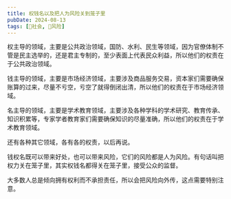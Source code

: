 ```yaml
---
title: 权钱名以及把人为风险关到笼子里
pubDate: 2024-08-13
tags: [👫社会, 🌋风险]
---
```


权主导的领域，主要是公共政治领域，国防、水利、民生等领域，因为官僚体制不管是民主选举的，还是君主专制的，至少表面上代表民众利益，所以他们的权责在于公共政治领域。

钱主导的领域，主要是市场经济领域，主要涉及商品服务交易，资本家们需要确保账算的过来，尽量不亏空，亏空了就得倒闭出清，所以他们的权责在于市场经济领域。

名主导的领域，主要是学术教育领域，主要涉及各种学科的学术研究、教育传承、知识积累等，专家学者教育家们需要确保知识的尽量准确，所以他们的权责在于学术教育领域。

还有各种其它领域，各有各的权责，以后再说。

钱权名既可以带来好处，也可以带来风险，它们的风险都是人为风险。有句话叫把权力关在笼子里，其实权钱名都得关在笼子里，接受公众的监督。

大多数人总是倾向拥有权利而不承担责任，所以会把风险向外传，这点需要特别注意。
